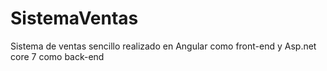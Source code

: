 # SistemaVentas
Sistema de ventas sencillo realizado en Angular como front-end y Asp.net core 7  como back-end
